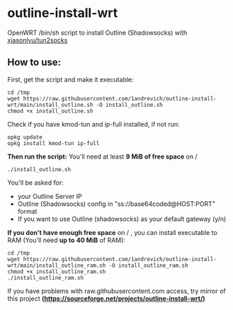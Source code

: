 # outline-install-wrt
OpenWRT /bin/sh script to install Outline (Shadowsocks) with [xjasonlyu/tun2socks](https://github.com/xjasonlyu/tun2socks)

## How to use:

First, get the script and make it executable:

    cd /tmp
    wget https://raw.githubusercontent.com/1andrevich/outline-install-wrt/main/install_outline.sh -O install_outline.sh
    chmod +x install_outline.sh

Check if you have kmod-tun and ip-full installed, if not run:

    opkg update
    opkg install kmod-tun ip-full

**Then run the script:**
You'll need at least **9 MiB of free space** on /

    ./install_outline.sh

You'll be asked for:

 - your Outline Server IP
 - Outline (Shadowsocks) config in "ss://base64coded@HOST:PORT" format
 - If you want to use Outline (shadowsocks) as your default gateway (y/n)

**If you don't have enough free space** on / , you can install executable to RAM (You'll need **up to** **40 MiB** of RAM):

    cd /tmp
    wget https://raw.githubusercontent.com/1andrevich/outline-install-wrt/main/install_outline_ram.sh -O install_outline_ram.sh
    chmod +x install_outline_ram.sh
    ./install_outline_ram.sh


If you have problems with raw.githubusercontent.com access, try mirror of this project **(https://sourceforge.net/projects/outline-install-wrt/)**

